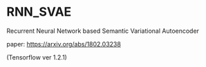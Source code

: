 # RNN_SVAE

Recurrent Neural Network based Semantic Variational Autoencoder

paper: https://arxiv.org/abs/1802.03238

(Tensorflow ver 1.2.1)
